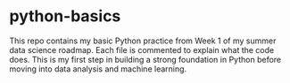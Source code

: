 # python-basics
This repo contains my basic Python practice from Week 1 of my summer data science roadmap. Each file is commented to explain what the code does. This is my first step in building a strong foundation in Python before moving into data analysis and machine learning.
